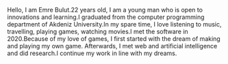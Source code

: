 Hello, I am Emre Bulut.22 years old, I am a young man who is open to innovations and learning.I graduated from the computer programming department of Akdeniz University.In my spare time, I love listening to music, travelling, playing games, watching movies.I met the software in 2020.Because of my love of games, I first started with the dream of making and playing my own game. Afterwards, I met web and artificial intelligence and did research.I continue my work in line with my dreams.

